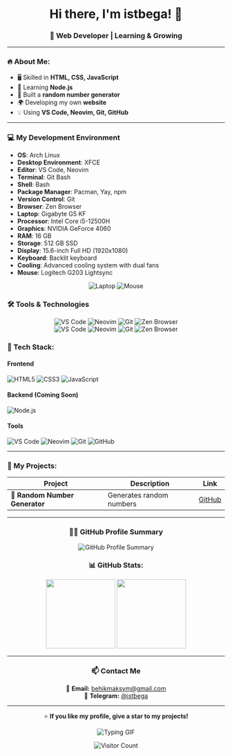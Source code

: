 <h1 align="center">Hi there, I'm istbega! 👋</h1>
<h3 align="center">🚀 Web Developer | Learning & Growing</h3>

---

### 🔥 About Me:
- 🖥️ Skilled in **HTML, CSS, JavaScript**
- 🚀 Learning **Node.js**
- 🎲 Built a **random number generator**
- 🌍 Developing my own **website**
- 💡 Using **VS Code, Neovim, Git, GitHub**

---

### 💻 My Development Environment

- **OS**: Arch Linux
- **Desktop Environment**: XFCE
- **Editor**: VS Code, Neovim
- **Terminal**: Git Bash
- **Shell**: Bash
- **Package Manager**: Pacman, Yay, npm
- **Version Control**: Git
- **Browser**: Zen Browser
- **Laptop**: Gigabyte G5 KF
- **Processor**: Intel Core i5-12500H
- **Graphics**: NVIDIA GeForce 4060
- **RAM**: 16 GB
- **Storage**: 512 GB SSD
- **Display**: 15.6-inch Full HD (1920x1080)
- **Keyboard**: Backlit keyboard
- **Cooling**: Advanced cooling system with dual fans
- **Mouse**: Logitech G203 Lightsync

<div align="center">
  <img src="https://img.shields.io/badge/Laptop-Gigabyte%20G5%20KF-000000?style=flat&logo=apple&logoColor=white" alt="Laptop"/>
  <img src="https://img.shields.io/badge/Mouse-Logitech%20G203%20Lightsync-000000?style=flat&logo=logitech&logoColor=white" alt="Mouse"/>
</div>

### 🛠️ Tools & Technologies

<div align="center">
  <img src="https://img.shields.io/badge/Editor-VS%20Code-007ACC?style=flat-square&logo=visualstudiocode&logoColor=white" alt="VS Code"/>
  <img src="https://img.shields.io/badge/Editor-Neovim-57A143?style=flat-square&logo=neovim&logoColor=white" alt="Neovim"/>
  <img src="https://img.shields.io/badge/Version%20Control-Git-F1502F?style=flat-square&logo=git&logoColor=white" alt="Git"/>
  <img src="https://img.shields.io/badge/Browser-Zen%20Browser-FFD700?style=flat-square&logo=browser&logoColor=white" alt="Zen Browser"/>
</div>


<div align="center">
  <img src="https://img.shields.io/badge/Editor-VS%20Code-007ACC?style=flat&logo=visualstudiocode&logoColor=white" alt="VS Code"/>
  <img src="https://img.shields.io/badge/Editor-Neovim-57A143?style=flat&logo=neovim&logoColor=white" alt="Neovim"/>
  <img src="https://img.shields.io/badge/Version%20Control-Git-F1502F?style=flat&logo=git&logoColor=white" alt="Git"/>
  <img src="https://img.shields.io/badge/Browser-Zen%20Browser-FFD700?style=flat&logo=browser&logoColor=white" alt="Zen Browser"/>
</div>


### 🔧 Tech Stack:

#### **Frontend**
![HTML5](https://img.shields.io/badge/HTML5-22272E?style=for-the-badge&logo=html5&logoColor=E34F26)
![CSS3](https://img.shields.io/badge/CSS3-22272E?style=for-the-badge&logo=css3&logoColor=1572B6)
![JavaScript](https://img.shields.io/badge/JavaScript-22272E?style=for-the-badge&logo=javascript&logoColor=F7DF1E)

#### **Backend (Coming Soon)**
![Node.js](https://img.shields.io/badge/Node.js-22272E?style=for-the-badge&logo=node.js&logoColor=339933)

#### **Tools**
![VS Code](https://img.shields.io/badge/VSCode-22272E?style=for-the-badge&logo=visual-studio-code&logoColor=007ACC)
![Neovim](https://img.shields.io/badge/Neovim-22272E?style=for-the-badge&logo=neovim&logoColor=57A143)
![Git](https://img.shields.io/badge/Git-22272E?style=for-the-badge&logo=git&logoColor=F05032)
![GitHub](https://img.shields.io/badge/GitHub-22272E?style=for-the-badge&logo=github&logoColor=white)

---

### 📌 My Projects:
<div align="center">

| Project | Description | Link |
|---------|------------|------|
| 🎲 **Random Number Generator** | Generates random numbers | [GitHub](https://numbergenv2-1.netlify.app/) |

---

### 👨‍💻 GitHub Profile Summary

![GitHub Profile Summary](https://github-profile-summary-cards.vercel.app/api/cards/profile-details?username=istbega&theme=radical)


### 📊 GitHub Stats:
<div align="center">
  <img height="160px" src="https://github-readme-stats.vercel.app/api?username=istbega&show_icons=true&theme=tokyonight" />
  <img height="160px" src="https://github-readme-stats.vercel.app/api/top-langs/?username=istbega&layout=compact&theme=tokyonight" />
</div>

---

### 📫 Contact Me
📩 **Email:** behikmaksym@gmail.com  
💬 **Telegram:** [@istbega](https://t.me/istbega)  

---

⭐ **If you like my profile, give a star to my projects!**  

![Typing GIF](https://readme-typing-svg.herokuapp.com?size=24&color=F7A400&lines=Hi,+I'm+a+Web+Developer!;Learning+JavaScript+and+Node.js)

![Visitor Count](https://komarev.com/ghpvc/?username=istbega&color=blue)
